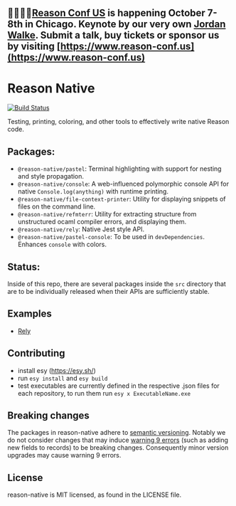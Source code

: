 ## 👋🏻👋🏻[Reason Conf US](https://www.reason-conf.us) is happening October 7-8th in Chicago. Keynote by our very own [Jordan Walke](https://www.twitter.com/jordwalke). Submit a talk, buy tickets or sponsor us by visiting [https://www.reason-conf.us](https://www.reason-conf.us)

# Reason Native

[![Build Status](https://dev.azure.com/reason-native/reason-native/_apis/build/status/facebookexperimental.reason-native?branchName=master)](https://dev.azure.com/reason-native/reason-native/_build/latest?definitionId=1?branchName=master)

Testing, printing, coloring, and other tools to effectively write native Reason code.

## Packages:

- `@reason-native/pastel`: Terminal highlighting with support for nesting and style propagation.
- `@reason-native/console`: A web-influenced polymorphic console API for native `Console.log(anything)` with runtime printing.
- `@reason-native/file-context-printer`: Utility for displaying snippets of files on the command line.
- `@reason-native/refmterr`: Utility for extracting structure from unstructured ocaml compiler errors, and displaying them.
- `@reason-native/rely`: Native Jest style API.
- `@reason-native/pastel-console`: To be used in `devDependencies`. Enhances `console` with colors.

## Status:

Inside of this repo, there are several packages inside the `src` directory that are to be individually
released when their APIs are sufficiently stable.

## Examples

* [Rely](src/rely)

## Contributing

* install esy (https://esy.sh/)
* run `esy install` and `esy build`
* test executables are currently defined in the respective .json files for each repository, to run them run `esy x ExecutableName.exe`

## Breaking changes
The packages in reason-native adhere to [semantic versioning](https://semver.org/). Notably we do not consider changes that may induce [warning 9 errors](https://caml.inria.fr/pub/docs/manual-ocaml/comp.html#sec287) (such as adding new fields to records) to be breaking changes. Consequently minor version upgrades may cause warning 9 errors.

## License

reason-native is MIT licensed, as found in the LICENSE file.
